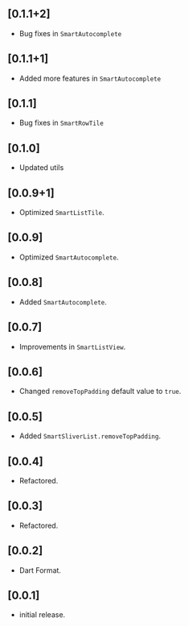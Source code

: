 ## [0.1.1+2]

* Bug fixes in ```SmartAutocomplete```

## [0.1.1+1]

* Added more features in ```SmartAutocomplete```

## [0.1.1]

* Bug fixes in ```SmartRowTile```

## [0.1.0]

* Updated utils

## [0.0.9+1]

* Optimized ```SmartListTile```.

## [0.0.9]

* Optimized ```SmartAutocomplete```.

## [0.0.8]

* Added ```SmartAutocomplete```.

## [0.0.7]

* Improvements in ```SmartListView```.

## [0.0.6]

* Changed ```removeTopPadding``` default value to ```true```.

## [0.0.5]

* Added ```SmartSliverList.removeTopPadding```.

## [0.0.4]

* Refactored.

## [0.0.3]

* Refactored.

## [0.0.2]

* Dart Format.

## [0.0.1]

* initial release.
